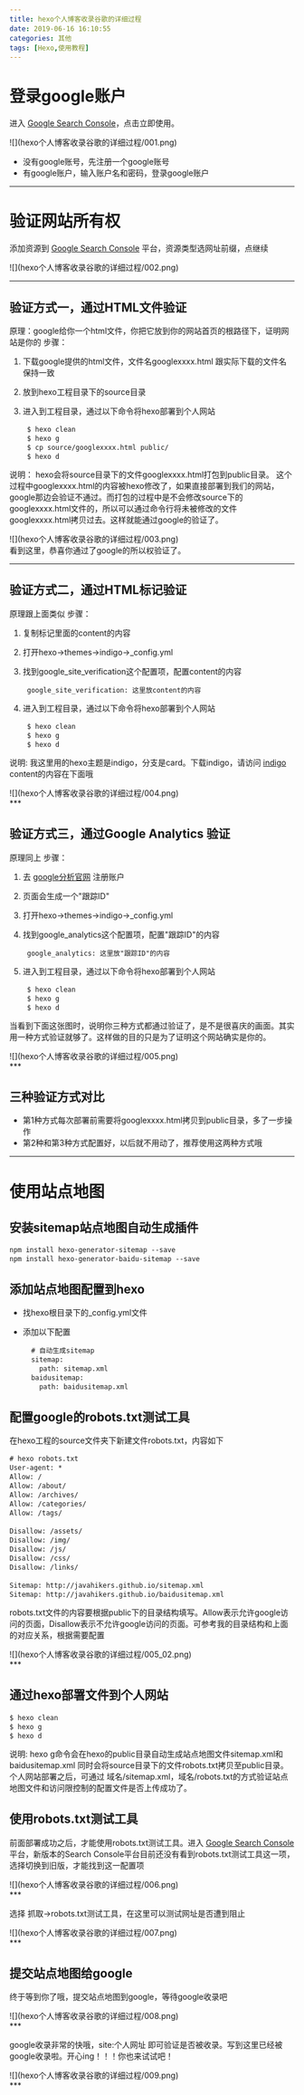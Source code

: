 ```yaml
---
title: hexo个人博客收录谷歌的详细过程
date: 2019-06-16 16:10:55
categories: 其他
tags: [Hexo,使用教程]
---
```


# 登录google账户
进入 [Google Search Console](https://search.google.com/search-console/about "google的SearchConsole")，点击立即使用。
<div>
![](hexo个人博客收录谷歌的详细过程/001.png)
</div>

+ 没有google账号，先注册一个google账号
+ 有google账户，输入账户名和密码，登录google账户

***
# 验证网站所有权
添加资源到 [Google Search Console](https://search.google.com/search-console/about "google的SearchConsole") 平台，资源类型选网址前缀，点继续
<div>
![](hexo个人博客收录谷歌的详细过程/002.png)
</div>

***
## 验证方式一，通过HTML文件验证
原理：google给你一个html文件，你把它放到你的网站首页的根路径下，证明网站是你的
步骤：
1. 下载google提供的html文件，文件名googlexxxx.html 跟实际下载的文件名保持一致
2. 放到hexo工程目录下的source目录
3. 进入到工程目录，通过以下命令将hexo部署到个人网站

        $ hexo clean 
        $ hexo g
        $ cp source/googlexxxx.html public/
        $ hexo d

说明：
hexo会将source目录下的文件googlexxxx.html打包到public目录。
这个过程中googlexxxx.html的内容被hexo修改了，如果直接部署到我们的网站，google那边会验证不通过。而打包的过程中是不会修改source下的googlexxxx.html文件的，所以可以通过命令行将未被修改的文件googlexxxx.html拷贝过去。这样就能通过google的验证了。

<div>
![](hexo个人博客收录谷歌的详细过程/003.png)
</div>
看到这里，恭喜你通过了google的所以权验证了。

***
## 验证方式二，通过HTML标记验证
原理跟上面类似
步骤：
1. 复制标记里面的content的内容
2. 打开hexo->themes->indigo->_config.yml
3. 找到google_site_verification这个配置项，配置content的内容

        google_site_verification: 这里放content的内容

4. 进入到工程目录，通过以下命令将hexo部署到个人网站

        $ hexo clean 
        $ hexo g
        $ hexo d

说明:
我这里用的hexo主题是indigo，分支是card。下载indigo，请访问 [indigo](https://github.com/yscoder/hexo-theme-indigo)
content的内容在下面哦

<div>
![](hexo个人博客收录谷歌的详细过程/004.png)
</div>
***

## 验证方式三，通过Google Analytics 验证
原理同上
步骤：
1. 去 [google分析官网](https://analytics.google.com) 注册账户
2. 页面会生成一个"跟踪ID"
2. 打开hexo->themes->indigo->_config.yml
3. 找到google_analytics这个配置项，配置"跟踪ID"的内容

        google_analytics: 这里放"跟踪ID"的内容

4. 进入到工程目录，通过以下命令将hexo部署到个人网站

        $ hexo clean 
        $ hexo g
        $ hexo d

当看到下面这张图时，说明你三种方式都通过验证了，是不是很喜庆的画面。其实用一种方式验证就够了。这样做的目的只是为了证明这个网站确实是你的。
<div>
![](hexo个人博客收录谷歌的详细过程/005.png)
</div>
***

## 三种验证方式对比
+ 第1种方式每次部署前需要将googlexxxx.html拷贝到public目录，多了一步操作
+ 第2种和第3种方式配置好，以后就不用动了，推荐使用这两种方式哦

***
# 使用站点地图
## 安装sitemap站点地图自动生成插件
    npm install hexo-generator-sitemap --save
    npm install hexo-generator-baidu-sitemap --save
## 添加站点地图配置到hexo
+ 找hexo根目录下的_config.yml文件
+ 添加以下配置

        # 自动生成sitemap
        sitemap: 
          path: sitemap.xml
        baidusitemap:
          path: baidusitemap.xml

## 配置google的robots.txt测试工具
在hexo工程的source文件夹下新建文件robots.txt，内容如下

    # hexo robots.txt
    User-agent: *
    Allow: /
    Allow: /about/
    Allow: /archives/
    Allow: /categories/
    Allow: /tags/
     
    Disallow: /assets/
    Disallow: /img/
    Disallow: /js/
    Disallow: /css/
    Disallow: /links/
     
    Sitemap: http://javahikers.github.io/sitemap.xml
    Sitemap: http://javahikers.github.io/baidusitemap.xml

robots.txt文件的内容要根据public下的目录结构填写。Allow表示允许google访问的页面，Disallow表示不允许google访问的页面。可参考我的目录结构和上面的对应关系，根据需要配置
<div>
![](hexo个人博客收录谷歌的详细过程/005_02.png)
</div>
***

## 通过hexo部署文件到个人网站

    $ hexo clean 
    $ hexo g
    $ hexo d

说明:
hexo g命令会在hexo的public目录自动生成站点地图文件sitemap.xml和baidusitemap.xml
同时会将source目录下的文件robots.txt拷贝至public目录。个人网站部署之后，可通过
域名/sitemap.xml，域名/robots.txt的方式验证站点地图文件和访问限控制的配置文件是否上传成功了。


## 使用robots.txt测试工具
前面部署成功之后，才能使用robots.txt测试工具。进入 [Google Search Console](https://search.google.com/search-console/about "google的SearchConsole") 平台，新版本的Search Console平台目前还没有看到robots.txt测试工具这一项，选择切换到旧版，才能找到这一配置项

<div>
![](hexo个人博客收录谷歌的详细过程/006.png)
</div>
***

选择 抓取->robots.txt测试工具，在这里可以测试网址是否遭到阻止
<div>
![](hexo个人博客收录谷歌的详细过程/007.png)
</div>
***

## 提交站点地图给google
终于等到你了哦，提交站点地图到google，等待google收录吧

<div>
![](hexo个人博客收录谷歌的详细过程/008.png)
</div>
***

google收录非常的快哦，site:个人网址  即可验证是否被收录。写到这里已经被google收录啦。开心ing！！！你也来试试吧！

<div>
![](hexo个人博客收录谷歌的详细过程/009.png)
</div>
***